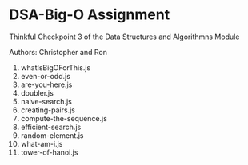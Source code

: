 # DSA-Big-O Assignment
Thinkful Checkpoint 3 of the Data Structures and Algorithmns Module

Authors: Christopher and Ron

1. whatIsBigOForThis.js
2. even-or-odd.js
3. are-you-here.js
4. doubler.js
5. naive-search.js
6. creating-pairs.js
7. compute-the-sequence.js
8. efficient-search.js
9. random-element.js
10. what-am-i.js
11. tower-of-hanoi.js